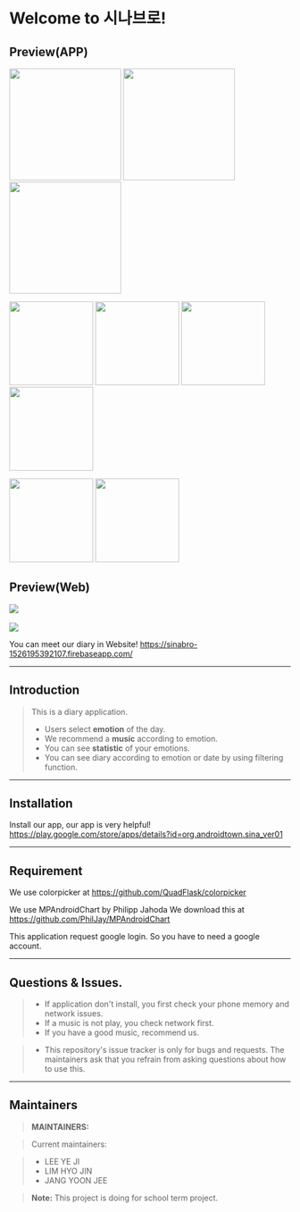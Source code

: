 ﻿Welcome to 시나브로!
=====================

Preview(APP)
-------------------
<img src="https://user-images.githubusercontent.com/33218837/41344233-1dadd91c-6ef0-11e8-8eec-344c55f1eb41.png" width="200">  <img src="https://user-images.githubusercontent.com/33218837/41344234-1df4baee-6ef0-11e8-9ee9-95952c8e1cff.png" width="200"> <img src="https://user-images.githubusercontent.com/33218837/41344235-1e2183d0-6ef0-11e8-9c59-6a31605d1be7.png" width="200"> 

<img src="https://user-images.githubusercontent.com/33218837/41344236-1e54ca6a-6ef0-11e8-986a-bdec66bb5fa3.png" width="150"> <img src="https://user-images.githubusercontent.com/33218837/41344237-1e88ab0a-6ef0-11e8-986e-ec232194b136.png" width="150"> <img src="https://user-images.githubusercontent.com/33218837/41344238-1eb4938c-6ef0-11e8-9d0c-6ac114bd89da.png" width="150">  <img src="https://user-images.githubusercontent.com/33218837/41344239-1ee29e44-6ef0-11e8-834f-cf5b32db0a41.png" width="150"> 

 <img src="https://user-images.githubusercontent.com/33218837/41344241-1f0f8648-6ef0-11e8-8954-f7658945dc37.png" width="150">  <img src="https://user-images.githubusercontent.com/33218837/41344242-1f3f71d2-6ef0-11e8-96ba-a3761feb8095.png" width="150"> 




Preview(Web)
-------------------
<img src="https://user-images.githubusercontent.com/33218837/41346079-fd404fe8-6ef4-11e8-8792-c6dfc22b8752.png" ><br><br>
<img src="https://user-images.githubusercontent.com/33218837/41345587-a89e9612-6ef3-11e8-924f-93b63d8b6f6f.PNG">



You can meet our diary in Website!
https://sinabro-1526195392107.firebaseapp.com/

------------------------------

Introduction	
----------------
>This is a diary application.
>
> -  Users select **emotion** of the day.
> -  We recommend a **music** according to emotion.
> -  You can see **statistic** of your emotions.
> - You can see diary according to emotion or date by using filtering function.
> 

----------
Installation
---------------
Install our app, our app is very helpful! 
https://play.google.com/store/apps/details?id=org.androidtown.sina_ver01


----------
Requirement
---------------

We use colorpicker at https://github.com/QuadFlask/colorpicker
   

We use MPAndroidChart by Philipp Jahoda
We download this at https://github.com/PhilJay/MPAndroidChart


This application request google login. So you have to need a google account.



----------
Questions & Issues.
---------------

>- If application don't install, you first check your phone memory and network issues.
> - If a music is not play, you check network first.
> - If you have a good music, recommend us.
 

> - This repository's issue tracker is only for bugs and requests. The maintainers ask that you refrain from asking questions about how to use this.


----------

Maintainers
-------------------


> **MAINTAINERS:**

> Current maintainers:

> - LEE YE JI
> - LIM HYO JIN
> - JANG YOON JEE

> **Note:** This project is doing for school term project.



